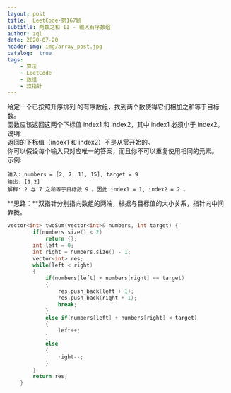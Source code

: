 ```yaml
---
layout: post
title:  LeetCode-第167题
subtitle: 两数之和 II - 输入有序数组
author: zql
date: 2020-07-20
header-img: img/array_post.jpg
catalog:  true
tags:
    - 算法
    - LeetCode
    - 数组
    - 双指针
---  
```

给定一个已按照升序排列 的有序数组，找到两个数使得它们相加之和等于目标数。  
函数应该返回这两个下标值 index1 和 index2，其中 index1 必须小于 index2。  
说明:  
返回的下标值（index1 和 index2）不是从零开始的。  
你可以假设每个输入只对应唯一的答案，而且你不可以重复使用相同的元素。  
示例:  
```
输入: numbers = [2, 7, 11, 15], target = 9
输出: [1,2]
解释: 2 与 7 之和等于目标数 9 。因此 index1 = 1, index2 = 2 。
```
**思路：**双指针分别指向数组的两端，根据与目标值的大小关系，指针向中间靠拢。  
```c++
vector<int> twoSum(vector<int>& numbers, int target) {
        if(numbers.size() < 2)
            return {};
        int left = 0;
        int right = numbers.size() - 1;
        vector<int> res;
        while(left < right)
        {
            if(numbers[left] + numbers[right] == target)
            {
                res.push_back(left + 1);
                res.push_back(right + 1);
                break;
            }
            else if(numbers[left] + numbers[right] < target)
            {
                left++;
            }
            else
            {
                right--;
            }
        }
        return res;
    }
```
